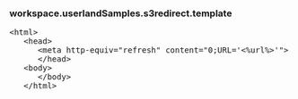 ### workspace.userlandSamples.s3redirect.template
<pre>
&lt;html>
   &lt;head>
      &lt;meta http-equiv="refresh" content="0;URL='&lt;%url%>'">
      &lt;/head>
   &lt;body>
      &lt;/body>
   &lt;/html>

</pre>